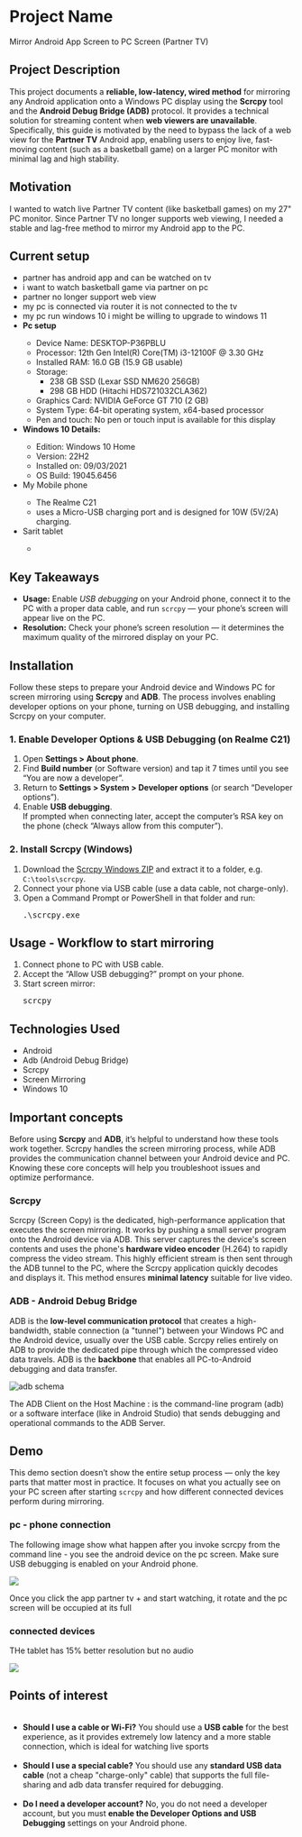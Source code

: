 <h1>Project Name</h1>
Mirror Android App Screen to PC Screen (Partner TV)


<h2>Project Description</h2>
This project documents a <strong>reliable, low-latency, wired method</strong> for mirroring any Android application onto a Windows PC display using the <strong>Scrcpy</strong> tool and the <strong>Android Debug Bridge (ADB)</strong> protocol. It provides a technical solution for streaming content when <strong>web viewers are unavailable</strong>. Specifically, this guide is motivated by the need to bypass the lack of a web view for the <strong>Partner TV</strong> Android app, enabling users to enjoy live, fast-moving content (such as a basketball game) on a larger PC monitor with minimal lag and high stability.

<h2>Motivation</h2>
I wanted to watch live Partner TV content (like basketball games) on my 27" PC monitor. Since Partner TV no longer supports web viewing, I needed a stable and lag-free method to mirror my Android app to the PC.

<h2>Current setup</h2>
<ul>
<li>partner has android app and can be watched on tv</li>
<li>i want to watch basketball game via partner on pc</li>
<li>partner no longer support web view</li>
<li>my pc is connected via router it is not connected to the tv</li>
<li>my pc run windows 10 i might be willing to upgrade to windows 11</li>
<li><strong>Pc setup</strong></li>
    <ul>
        <li>Device Name: DESKTOP-P36PBLU</li>
        <li>Processor: 12th Gen Intel(R) Core(TM) i3-12100F @ 3.30 GHz</li>
        <li>Installed RAM: 16.0 GB (15.9 GB usable)</li>
        <li>Storage: <ul>
            <li>238 GB SSD (Lexar SSD NM620 256GB)</li>
            <li>298 GB HDD (Hitachi HDS721032CLA362)</li>
        </ul></li>
        <li>Graphics Card: NVIDIA GeForce GT 710 (2 GB)</li>
        <li>System Type: 64-bit operating system, x64-based processor</li>
        <li>Pen and touch: No pen or touch input is available for this display</li>
    </ul>
<li><strong>Windows 10 Details:</strong></li>
<ul>
    <li>Edition: Windows 10 Home</li>
    <li>Version: 22H2</li>
    <li>Installed on: 09/03/2021</li>
    <li>OS Build: 19045.6456</li>
</ul>
<li>My Mobile phone</li>
<ul>
<li>The Realme C21</li>
<li>uses a Micro-USB charging port and is designed for 10W (5V/2A) charging.</li>
</ul>
<li>Sarit tablet</li>
<ul>
<li></li>
</ul>
</ul>

<h2>Key Takeaways</h2>
<ul>
  <li>
    <strong>Usage:</strong> Enable <em>USB debugging</em> on your Android phone, connect it to the PC with a proper data cable, and run <code>scrcpy</code> — your phone’s screen will appear live on the PC.
  </li>
  <li>
    <strong>Resolution:</strong> Check your phone’s screen resolution — it determines the maximum quality of the mirrored display on your PC.
  </li>
</ul>



<h2>Installation</h2>

<p>
Follow these steps to prepare your Android device and Windows PC for screen mirroring using 
<strong>Scrcpy</strong> and <strong>ADB</strong>. The process involves enabling developer options on your phone, 
turning on USB debugging, and installing Scrcpy on your computer.
</p>

<h3>1. Enable Developer Options & USB Debugging (on Realme C21)</h3>
<ol>
  <li>Open <strong>Settings &gt; About phone</strong>.</li>
  <li>Find <strong>Build number</strong> (or Software version) and tap it 7 times until you see “You are now a developer”.</li>
  <li>Return to <strong>Settings &gt; System &gt; Developer options</strong> (or search “Developer options”).</li>
  <li>Enable <strong>USB debugging</strong>.
    <div>If prompted when connecting later, accept the computer’s RSA key on the phone (check “Always allow from this computer”).</div>
  </li>
</ol>

<h3>2. Install Scrcpy (Windows)</h3>
<ol>
  <li>Download the <a href="https://github.com/Genymobile/scrcpy/releases" target="_blank">Scrcpy Windows ZIP</a> and extract it to a folder, e.g. <code>C:\tools\scrcpy</code>.</li>
  <li>Connect your phone via USB cable (use a data cable, not charge-only).</li>
  <li>Open a Command Prompt or PowerShell in that folder and run:
    <pre>.\scrcpy.exe</pre>
  </li>
</ol>






<h2>Usage - Workflow to start mirroring</h2>

<ol>
  <li>Connect phone to PC with USB cable.</li>
  <li>Accept the “Allow USB debugging?” prompt on your phone.</li>
  <li>Start screen mirror:
    <pre>scrcpy</pre>
  </li>
</ol>



<h2>Technologies Used</h2>
<ul>
<li>Android</li>
<li>Adb (Android Debug Bridge) </li>
<li>Scrcpy</li>
<li>Screen Mirroring</li>
<li>Windows 10</li>
</ul>

  <h2>Important concepts</h2>

  <p>
Before using <strong>Scrcpy</strong> and <strong>ADB</strong>, it’s helpful to understand how these tools work together.
Scrcpy handles the screen mirroring process, while ADB provides the communication channel between your Android device and PC.
Knowing these core concepts will help you troubleshoot issues and optimize performance.
</p>

  <h3>Scrcpy</h3>
  <p>Scrcpy (Screen Copy) is the dedicated, high-performance application that executes the screen mirroring. It works by pushing a small server program onto the Android device via ADB. This server captures the device's screen contents and uses the phone's <strong>hardware video encoder</strong> (H.264) to rapidly compress the video stream. This highly efficient stream is then sent through the ADB tunnel to the PC, where the Scrcpy application quickly decodes and displays it. This method ensures <strong>minimal latency</strong> suitable for live video.</p>

  <h3>ADB - Android Debug Bridge</h3>
  <p>ADB is the <strong>low-level communication protocol</strong> that creates a high-bandwidth, stable connection (a "tunnel") between your Windows PC and the Android device, usually over the USB cable. Scrcpy relies entirely on ADB to provide the dedicated pipe through which the compressed video data travels. ADB is the <strong>backbone</strong> that enables all PC-to-Android debugging and data transfer.</p>

  <img src='./figs/adb-schema.png' alt='adb schema'>

  The ADB Client on the Host Machine : is the command-line program (adb) or a software interface (like in Android Studio) that sends debugging and operational commands to the ADB Server.



<h2>Demo</h2>

<p>
This demo section doesn’t show the entire setup process — only the key parts that matter most in practice. 
It focuses on what you actually see on your PC screen after starting <code>scrcpy</code> 
and how different connected devices perform during mirroring.
</p>

<h3>pc - phone connection</h3>

The following image show what happen after you invoke scrcpy from the command line - you see the android device on the pc screen. 
Make sure USB debugging is enabled on your Android phone.

<img src='./figs/run-scrcpy.png'/>


Once you click the app partner tv + and start watching, it rotate and the pc screen will be occupied at its full

<h3>connected devices</h3>

THe tablet has 15% better resolution but no audio 

<img src='./figs/devices.png'/>


<h2>Points of interest</h2>
<ul>
    <li><strong>Should I use a cable or Wi-Fi?</strong> You should use a <strong>USB cable</strong> for the best experience, as it provides extremely low latency and a more stable connection, which is ideal for watching live sports</li>
    <li><strong>Should I use a special cable?</strong> You should use any <strong>standard USB data cable</strong> (not a cheap "charge-only" cable) that supports the full file-sharing and adb data transfer required for debugging.</li>
   <li><strong>Do I need a developer account?</strong> No, you do not need a developer account, but you must <strong>enable the Developer Options and USB Debugging</strong> settings on your Android phone.</li>
</ul>




